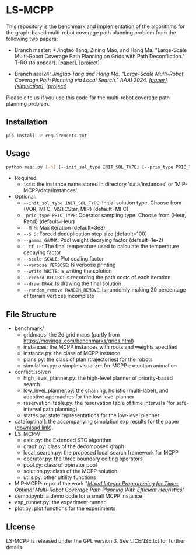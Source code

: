 # LS-MCPP
This repository is the benchmark and implementation of the algorithms for the graph-based multi-robot coverage path planning problem from the following two papers:

- Branch master: *Jingtao Tang, Zining Mao, and Hang Ma. "Large-Scale Multi-Robot Coverage Path Planning on Grids with Path Deconfliction." T-RO (to appear). [[paper]](https://arxiv.org/abs/2411.01707), [[project]](https://sites.google.com/view/lsmcpp)

- Branch aaai24: *Jingtao Tang and Hang Ma. "Large-Scale Multi-Robot Coverage Path Planning via Local Search." AAAI 2024. [[paper]](https://arxiv.org/pdf/2312.10797.pdf), [[simulation]](https://vimeo.com/894744842)*, [[project]](https://reso1.github.io/blog/posts/grid_mcpp)

Please cite us if you use this code for the multi-robot coverage path planning problem.

## Installation
`pip install -r requirements.txt`

## Usage
```bash
python main.py [-h] [--init_sol_type INIT_SOL_TYPE] [--prio_type PRIO_TYPE] [--M M] [--S S] [--gamma GAMMA] [--tf TF] [--scale SCALE] [--write WRITE] [--verbose VERBOSE] istc
```
- Required:
  - `istc`: the instance name stored in directory 'data/instances' or 'MIP-MCPP/data/instances'.
- Optional:
  - `--init_sol_type INIT_SOL_TYPE`: Initial solution type. Choose from {VOR, MFC, MSTCStar, MIP} (default=MFC)
  - `-prio_type PRIO_TYPE`: Operator sampling type. Choose from {Heur, Rand} (default=Heur)
  - `--M M`: Max iteration (default=3e3)
  - `--S S`: Forced deduplication step size (default=100)
  - `--gamma GAMMA`: Pool weight decaying factor (default=1e-2)
  - `--tf TF`: The final temperature used to calculate the temperature decaying factor
  - `--scale SCALE`: Plot scaling factor
  - `--verbose VERBOSE`: Is verbose printing
  - `--write WRITE`: Is writing the solution
  - `--record RECORD`: Is recording the path costs of each iteration
  - `--draw DRAW`: Is drawing the final solution
  - `--random_remove RANDOM_REMOVE`: Is randomly making 20 percentage of terrain vertices incomplete

## File Structure
- benchmark/
  - gridmaps: the 2d grid maps (partly from https://movingai.com/benchmarks/grids.html)
  - instances: the MCPP instances with roots and weights specified
  - instance.py: the class of MCPP instance
  - plans.py: the class of plan (trajectories) for the robots
  - simulation.py: a simple visualizer for MCPP execution animation
- conflict_solver/ 
  - high_level_planner.py: the high-level planner of priority-based search
  - low_level_planner.py: the chaining, holistic (multi-label), and adaptive approaches for the low-level planner
  - reservation_table.py: the reservation table of time intervals (for safe-interval path planning)
  - states.py: state representations for the low-level planner
- data[optinal]: the accompanying simulation exp results for the paper ([download link](https://drive.google.com/file/d/1P4infbS0uEnRhemXQyvgKJvTucT-lO92/view?usp=drive_link)).
- LS_MCPP/
  - estc.py: the Extended STC algorithm
  - graph.py: class of the decomposed graph
  - local_search.py: the proposed local search framework for MCPP
  - operator.py: the three boundary editing operators
  - pool.py: class of operator pool
  - solution.py: class of the MCPP solution
  - utils.py: other ultility functions
- MIP-MCPP: repo of the work "*[Mixed Integer Programming for Time-Optimal Multi-Robot Coverage Path Planning With Efficient Heuristics](https://arxiv.org/pdf/2306.17609)*"
- demo.ipynb: a demo code for a small MCPP instance
- exp_runner.py: the experiment runner
- plot.py: plot functions for the experiments

## License
LS-MCPP is released under the GPL version 3. See LICENSE.txt for further details.
